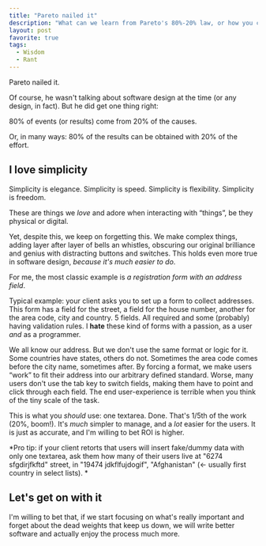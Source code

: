 ```yaml
---
title: "Pareto nailed it"
description: "What can we learn from Pareto's 80%-20% law, or how you can achieve great results by keeping things simple."
layout: post
favorite: true
tags:
  - Wisdom
  - Rant
---
```


Pareto nailed it.

Of course, he wasn't talking about software design at the time (or any design, in fact). But he did get one thing right:

80% of events (or results) come from 20% of the causes. 

Or, in many ways: 80% of the results can be obtained with 20% of the effort.

## I love simplicity

Simplicity is elegance. Simplicity is speed. Simplicity is flexibility. Simplicity is freedom. 

These are things we *love* and adore when interacting with &ldquo;things&rdquo;, be they physical or digital. 

Yet, despite this, we keep on forgetting this. We make complex things, adding layer after layer of bells an whistles, obscuring our original brilliance and genius with distracting buttons and switches. This holds even more true in software design, *because it's much easier to do*.

For me, the most classic example is *a registration form with an address field*. 

Typical example: your client asks you to set up a form to collect addresses. This form has a field for the street,  a field for the house number, another for the area code, city and country. 5 fields. All required and some (probably) having validation rules. I **hate** these kind of forms with a passion, as a user *and* as a programmer.

We all know our address. But we don't use the same format or logic for it. Some countries have states, others do not. Sometimes the area code comes before the city name, sometimes after. By forcing a format, we make users &ldquo;work&rdquo; to fit their address into our arbitrary defined standard. Worse, many users don't use the tab key to switch fields, making them have to point and click through each field. The end user-experience is terrible when you think of the tiny scale of the task. 

This is what you *should* use: one textarea. Done. That's 1/5th of the work (20%, boom!). It's *much* simpler to manage, and a *lot* easier for the users. It is just as accurate, and I'm willing to bet ROI is higher. 

*Pro tip: if your client retorts that users will insert fake/dummy data with only one textarea, ask them how many of their users live at "6274 sfgdirjfkftd" street, in "19474 jdkflfujdogif", "Afghanistan" (&lt;- usually first country in select lists). *

## Let's get on with it

I'm willing to bet that, if we start focusing on what's really important and forget about the dead weights that keep us down, we will write better software and actually enjoy the process much more.
